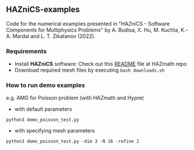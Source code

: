 ## HAZniCS-examples

Code for the numerical examples presented in "HAZniCS - Software Components for Multiphysics Problems" by A. Budisa, X. Hu, M. Kuchta, K.-A. Mardal and L. T. Zikatanov (2022).

### Requirements
- Install **HAZniCS** software: Check out this [README](https://github.com/HAZmathTeam/hazmath/blob/main/examples/haznics/README.md) file at HAZmath repo
- Download required mesh files by executing `bash downloads.sh`

### How to run demo examples
e.g. AMG for Poisson problem (with HAZmath and Hypre)
- with default parameters
```
python3 demo_poisson_test.py
```
- with specifying mesh parameters
```
python3 demo_poisson_test.py -dim 3 -N 16 -refine 2
```
